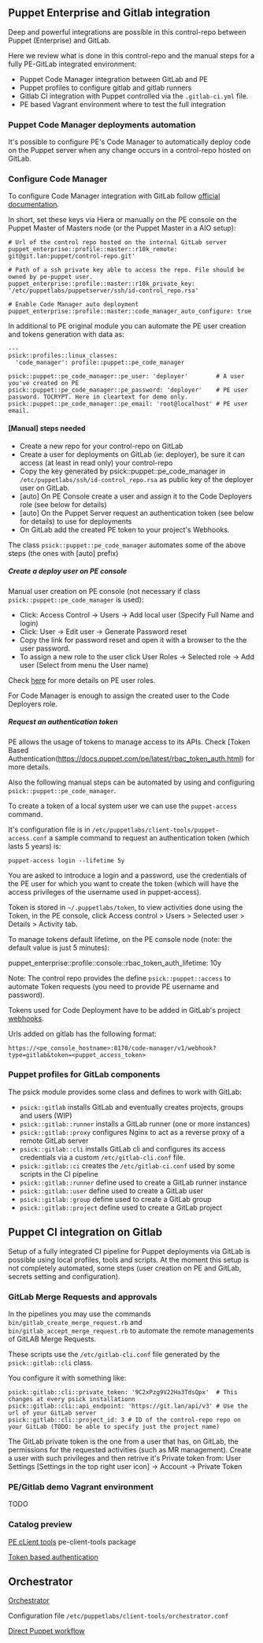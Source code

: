 ## Puppet Enterprise and Gitlab integration

Deep and powerful integrations are possible in this control-repo between Puppet (Enterprise) and GitLab.

Here we review what is done in this control-repo and the manual steps for a fully PE-GitLab integrated environment:

  - Puppet Code Manager integration between GitLab and PE
  - Puppet profiles to configure gitlab and gitlab runners
  - Gitlab CI integration with Puppet controlled via the ```.gitlab-ci.yml``` file.
  - PE based Vagrant environment where to test the full integration

### Puppet Code Manager deployments automation

It's possible to configure PE's Code Manager to automatically deploy code on the Puppet server when any change occurs in a control-repo hosted on GitLab.


### Configure Code Manager

To configure Code Manager integration with GitLab follow [official documentation](https://docs.puppet.com/pe/latest/code_mgr_config.html).

In short, set these keys via Hiera or manually on the PE console on the Puppet Master of Masters node (or the Puppet Master in a AIO setup):

    # Url of the control repo hosted on the internal GitLab server
    puppet_enterprise::profile::master::r10k_remote: git@git.lan:puppet/control-repo.git'

    # Path of a ssh private key able to access the repo. File should be owned by pe-puppet user.
    puppet_enterprise::profile::master::r10k_private_key: '/etc/puppetlabs/puppetserver/ssh/id-control_repo.rsa'

    # Enable Code Manager auto deployment
    puppet_enterprise::profile::master::code_manager_auto_configure: true

In additional to PE original module you can automate the PE user creation and tokens generation with data as:

    ---
    psick::profiles::linux_classes:
      'code_manager': profile::puppet::pe_code_manager

    psick::puppet::pe_code_manager::pe_user: 'deployer'        # A user you've created on PE
    psick::puppet::pe_code_manager::pe_password: 'deployer'    # PE user password. TOCRYPT. Here in cleartext for demo only.
    psick::puppet::pe_code_manager::pe_email: 'root@localhost' # PE user email.


#### [Manual] steps needed

  - Create a new repo for your control-repo on GitLab
  - Create a user for deployments on GitLab (ie: deployer), be sure it can access (at least in read only) your control-repo
  - Copy the key generated by psick::puppet::pe_code_manager in ```/etc/puppetlabs/ssh/id-control_repo.rsa``` as public key of the deployer user on GitLab.
  - [auto] On PE Console create a user and assign it to the Code Deployers role (see below for details)
  - [auto] On the Puppet Server request an authentication token (see below for details) to use for deployments
  - On GitLab add the created PE token to your project's Webhooks.

The class ```psick::puppet::pe_code_manager``` automates some of the above steps (the ones with [auto] prefix)


##### Create a deploy user on PE console

Manual user creation on PE console (not necessary if class ```psick::puppet::pe_code_manager``` is used):

  - Click: Access Control -> Users -> Add local user (Specify Full Name and login)
  - Click: User -> Edit user -> Generate Password reset
  - Copy the link for password reset and open it with a browser to the the user password.
  - To assign a new role to the user click User Roles -> Selected role -> Add user (Select from menu the User name)

Check [here](https://docs.puppet.com/pe/latest/rbac_user_roles.html) for more details on PE user roles.

For Code Manager is enough to assign the created user to the Code Deployers role.

##### Request an authentication token

PE allows the usage of tokens to manage access to its APIs. Check [Token Based Authentication(https://docs.puppet.com/pe/latest/rbac_token_auth.html) for more details.

Also the following manual steps can be automated by using and configuring ```psick::puppet::pe_code_manager```.

To create a token of a local system user we can use the ```puppet-access``` command.

It's configuration file is in ```/etc/puppetlabs/client-tools/puppet-access.conf``` a sample command to request an authentication token (which lasts 5 years) is:

    puppet-access login --lifetime 5y

You are asked to introduce a login and a password, use the credentials of the PE user for which you want to create the token (which will have the access privileges of the username used in puppet-access).

Token is stored in ```~/.puppetlabs/token```, to view activities done using the Token, in the PE console, click Access control > Users > Selected user > Details > Activity tab.

To manage tokens default lifetime, on the PE console node (note: the default value is just 5 minutes):

  puppet_enterprise::profile::console::rbac_token_auth_lifetime: 10y

Note: The control repo provides the define ```psick::puppet::access``` to automate Token requests (you need to provide PE username and password).

Tokens used for Code Deployment have to be added in GitLab's project [webhooks](https://docs.puppet.com/pe/latest/code_mgr_webhook.html).

Urls added on gitlab has the following format:

    https://<pe_console_hostname>:8170/code-manager/v1/webhook?type=gitlab&token=<puppet_access_token>


### Puppet profiles for GitLab components

The psick module provides some class and defines to work with GitLab:

  - ```psick::gitlab``` installs GitLab and eventually creates projects, groups and users (WIP)
  - ```psick::gitlab::runner``` installs a GitLab runner (one or more instances)
  - ```psick::gitlab::proxy``` configures Nginx to act as a reverse proxy of a remote GitLab server
  - ```psick::gitlab::cli``` installs GitLab cli and configures its access credentials via a custom ```/etc/gitlab-cli.conf``` file.
  - ```psick::gitlab::ci``` creates the ```/etc/gitlab-ci.conf``` used by some scripts in the CI pipeline
  - ```psick::gitlab::runner``` define used to create a GitLab runner instance
  - ```psick::gitlab::user``` define used to create a GitLab user
  - ```psick::gitlab::group``` define used to create a GitLab group
  - ```psick::gitlab::project``` define used to create a GitLab project

## Puppet CI integration on Gitlab

Setup of a fully integrated CI pipeline for Puppet deployments via GitLab is possible using local profiles, tools and scripts.
At the moment this setup is not completely automated, some steps (user creation on PE and GitLab, secrets setting and configuration).


### GitLab Merge Requests and approvals

In the pipelines you may use the commands ```bin/gitlab_create_merge_request.rb``` and ```bin/gitlab_accept_merge_request.rb``` to automate the remote managements of GitLAB Merge Requests.

These scripts use the ```/etc/gitlab-cli.conf``` file generated by the ```psick::gitlab::cli``` class.

You configure it with something like:

    psick::gitlab::cli::private_token: '9C2xPzg9V22Ha3TdsQpx'  # This changes at every psick installationn
    psick::gitlab::cli::api_endpoint: 'https://git.lan/api/v3' # Use the url of your GitLab server
    psick::gitlab::cli::project_id: 3 # ID of the control-repo repo on your GitLab (TODO: be able to specify just the project name)

The GitLab private token is the one from a user that has, on GitLab, the permissions for the requested activities (such as MR management). Create a user with such privileges and then retrive it's Private token from:
User Settings [Settings in the top right user icon] -> Account -> Private Token

### PE/Gitlab demo Vagrant environment

TODO

### Catalog preview
[PE cLient tools](https://docs.puppet.com/pe/latest/install_pe_client_tools.html)
pe-client-tools package

[Token based authentication](https://docs.puppet.com/pe/latest/rbac_token_auth.html)

## Orchestrator

[Orchestrator](https://docs.puppet.com/pe/latest/orchestrator_intro.html)

Configuration file ```/etc/puppetlabs/client-tools/orchestrator.conf```


[Direct Puppet workflow](https://docs.puppet.com/pe/latest/direct_puppet_workflow.html)
